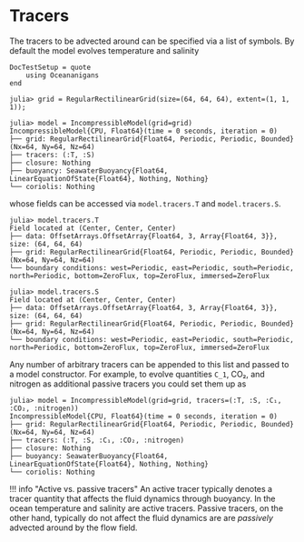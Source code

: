 # Tracers

The tracers to be advected around can be specified via a list of symbols. By default the model evolves temperature and
salinity

```@meta
DocTestSetup = quote
    using Oceananigans
end
```

```jldoctest tracers
julia> grid = RegularRectilinearGrid(size=(64, 64, 64), extent=(1, 1, 1));

julia> model = IncompressibleModel(grid=grid)
IncompressibleModel{CPU, Float64}(time = 0 seconds, iteration = 0)
├── grid: RegularRectilinearGrid{Float64, Periodic, Periodic, Bounded}(Nx=64, Ny=64, Nz=64)
├── tracers: (:T, :S)
├── closure: Nothing
├── buoyancy: SeawaterBuoyancy{Float64, LinearEquationOfState{Float64}, Nothing, Nothing}
└── coriolis: Nothing
```

whose fields can be accessed via `model.tracers.T` and `model.tracers.S`.

```jldoctest tracers
julia> model.tracers.T
Field located at (Center, Center, Center)
├── data: OffsetArrays.OffsetArray{Float64, 3, Array{Float64, 3}}, size: (64, 64, 64)
├── grid: RegularRectilinearGrid{Float64, Periodic, Periodic, Bounded}(Nx=64, Ny=64, Nz=64)
└── boundary conditions: west=Periodic, east=Periodic, south=Periodic, north=Periodic, bottom=ZeroFlux, top=ZeroFlux, immersed=ZeroFlux

julia> model.tracers.S
Field located at (Center, Center, Center)
├── data: OffsetArrays.OffsetArray{Float64, 3, Array{Float64, 3}}, size: (64, 64, 64)
├── grid: RegularRectilinearGrid{Float64, Periodic, Periodic, Bounded}(Nx=64, Ny=64, Nz=64)
└── boundary conditions: west=Periodic, east=Periodic, south=Periodic, north=Periodic, bottom=ZeroFlux, top=ZeroFlux, immersed=ZeroFlux
```

Any number of arbitrary tracers can be appended to this list and passed to a model constructor. For example, to evolve
quantities ``C_1``, CO₂, and nitrogen as additional passive tracers you could set them up as

```jldoctest tracers
julia> model = IncompressibleModel(grid=grid, tracers=(:T, :S, :C₁, :CO₂, :nitrogen))
IncompressibleModel{CPU, Float64}(time = 0 seconds, iteration = 0)
├── grid: RegularRectilinearGrid{Float64, Periodic, Periodic, Bounded}(Nx=64, Ny=64, Nz=64)
├── tracers: (:T, :S, :C₁, :CO₂, :nitrogen)
├── closure: Nothing
├── buoyancy: SeawaterBuoyancy{Float64, LinearEquationOfState{Float64}, Nothing, Nothing}
└── coriolis: Nothing
```

!!! info "Active vs. passive tracers"
    An active tracer typically denotes a tracer quantity that affects the fluid dynamics through buoyancy. In the ocean
    temperature and salinity are active tracers. Passive tracers, on the other hand, typically do not affect the fluid
    dynamics are are _passively_ advected around by the flow field.
